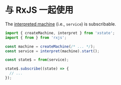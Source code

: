 # 与 RxJS 一起使用

The [interpreted machine](../guides/interpretation.md) (i.e., `service`) is subscribable.

```js
import { createMachine, interpret } from 'xstate';
import { from } from 'rxjs';

const machine = createMachine(/* ... */);
const service = interpret(machine).start();

const state$ = from(service);

state$.subscribe((state) => {
  // ...
});
```
